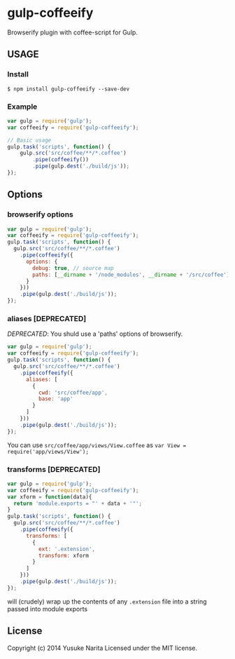 # gulp-coffeeify

Browserify plugin with coffee-script for Gulp.

## USAGE

### Install

```
$ npm install gulp-coffeeify --save-dev
```

### Example

```javascript
var gulp = require('gulp');
var coffeeify = require('gulp-coffeeify');

// Basic usage
gulp.task('scripts', function() {
	gulp.src('src/coffee/**/*.coffee')
		.pipe(coffeeify())
		.pipe(gulp.dest('./build/js'));
});
```

## Options

### browserify options

```javascript
var gulp = require('gulp');
var coffeeify = require('gulp-coffeeify');
gulp.task('scripts', function() {
  gulp.src('src/coffee/**/*.coffee')
    .pipe(coffeeify({
      options: {
        debug: true, // source map
        paths: [__dirname + '/node_modules', __dirname + '/src/coffee']
      }
    }))
    .pipe(gulp.dest('./build/js'));
});
```

### aliases [DEPRECATED]

*DEPRECATED*: You shuld use a 'paths' options of browserify.

```javascript
var gulp = require('gulp');
var coffeeify = require('gulp-coffeeify');
gulp.task('scripts', function() {
  gulp.src('src/coffee/**/*.coffee')
    .pipe(coffeeify({
      aliases: [
        {
          cwd: 'src/coffee/app',
          base: 'app'
        }
      ]
    }))
    .pipe(gulp.dest('./build/js'));
});
```

You can use `src/coffee/app/views/View.coffee` as `var View = require('app/views/View');`

### transforms [DEPRECATED]

```javascript
var gulp = require('gulp');
var coffeeify = require('gulp-coffeeify');
var xform = function(data){
  return 'module.exports = "' + data + '"';
}
gulp.task('scripts', function() {
  gulp.src('src/coffee/**/*.coffee')
    .pipe(coffeeify({
      transforms: [
        {
          ext: '.extension',
          transform: xform
        }
      ]
    }))
    .pipe(gulp.dest('./build/js'));
});
```

will (crudely) wrap up the contents of any `.extension` file into a string passed into module exports

## License
Copyright (c) 2014 Yusuke Narita
Licensed under the MIT license.

